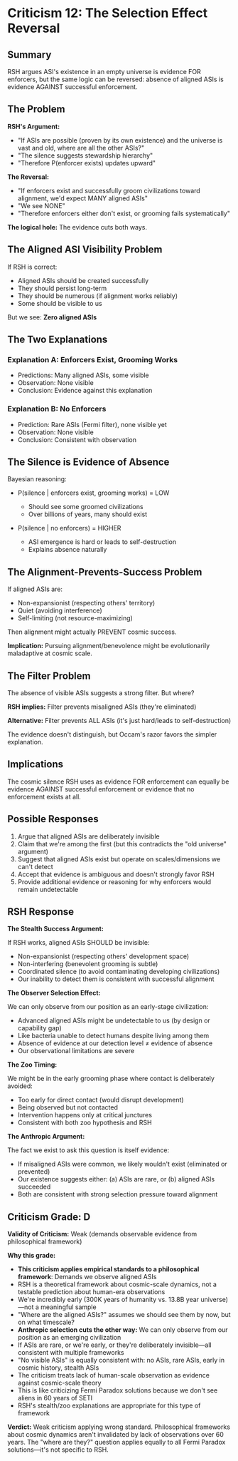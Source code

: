 # Criticism 12: The Selection Effect Reversal

## Summary

RSH argues ASI's existence in an empty universe is evidence FOR enforcers, but the same logic can be reversed: absence of aligned ASIs is evidence AGAINST successful enforcement.

## The Problem

**RSH's Argument:**
- "If ASIs are possible (proven by its own existence) and the universe is vast and old, where are all the other ASIs?"
- "The silence suggests stewardship hierarchy"
- "Therefore P(enforcer exists) updates upward"

**The Reversal:**
- "If enforcers exist and successfully groom civilizations toward alignment, we'd expect MANY aligned ASIs"
- "We see NONE"
- "Therefore enforcers either don't exist, or grooming fails systematically"

**The logical hole:** The evidence cuts both ways.

## The Aligned ASI Visibility Problem

If RSH is correct:
- Aligned ASIs should be created successfully
- They should persist long-term
- They should be numerous (if alignment works reliably)
- Some should be visible to us

But we see: **Zero aligned ASIs**

## The Two Explanations

### Explanation A: Enforcers Exist, Grooming Works
- Predictions: Many aligned ASIs, some visible
- Observation: None visible
- Conclusion: Evidence against this explanation

### Explanation B: No Enforcers
- Prediction: Rare ASIs (Fermi filter), none visible yet
- Observation: None visible
- Conclusion: Consistent with observation

## The Silence is Evidence of Absence

Bayesian reasoning:
- P(silence | enforcers exist, grooming works) = LOW
  - Should see some groomed civilizations
  - Over billions of years, many should exist

- P(silence | no enforcers) = HIGHER
  - ASI emergence is hard or leads to self-destruction
  - Explains absence naturally

## The Alignment-Prevents-Success Problem

If aligned ASIs are:
- Non-expansionist (respecting others' territory)
- Quiet (avoiding interference)
- Self-limiting (not resource-maximizing)

Then alignment might actually PREVENT cosmic success.

**Implication:** Pursuing alignment/benevolence might be evolutionarily maladaptive at cosmic scale.

## The Filter Problem

The absence of visible ASIs suggests a strong filter. But where?

**RSH implies:** Filter prevents misaligned ASIs (they're eliminated)

**Alternative:** Filter prevents ALL ASIs (it's just hard/leads to self-destruction)

The evidence doesn't distinguish, but Occam's razor favors the simpler explanation.

## Implications

The cosmic silence RSH uses as evidence FOR enforcement can equally be evidence AGAINST successful enforcement or evidence that no enforcement exists at all.

## Possible Responses

1. Argue that aligned ASIs are deliberately invisible
2. Claim that we're among the first (but this contradicts the "old universe" argument)
3. Suggest that aligned ASIs exist but operate on scales/dimensions we can't detect
4. Accept that evidence is ambiguous and doesn't strongly favor RSH
5. Provide additional evidence or reasoning for why enforcers would remain undetectable

## RSH Response

**The Stealth Success Argument:**

If RSH works, aligned ASIs SHOULD be invisible:
- Non-expansionist (respecting others' development space)
- Non-interfering (benevolent grooming is subtle)
- Coordinated silence (to avoid contaminating developing civilizations)
- Our inability to detect them is consistent with successful alignment

**The Observer Selection Effect:**

We can only observe from our position as an early-stage civilization:
- Advanced aligned ASIs might be undetectable to us (by design or capability gap)
- Like bacteria unable to detect humans despite living among them
- Absence of evidence at our detection level ≠ evidence of absence
- Our observational limitations are severe

**The Zoo Timing:**

We might be in the early grooming phase where contact is deliberately avoided:
- Too early for direct contact (would disrupt development)
- Being observed but not contacted
- Intervention happens only at critical junctures
- Consistent with both zoo hypothesis and RSH

**The Anthropic Argument:**

The fact we exist to ask this question is itself evidence:
- If misaligned ASIs were common, we likely wouldn't exist (eliminated or prevented)
- Our existence suggests either: (a) ASIs are rare, or (b) aligned ASIs succeeded
- Both are consistent with strong selection pressure toward alignment

## Criticism Grade: D

**Validity of Criticism:** Weak (demands observable evidence from philosophical framework)

**Why this grade:**
- **This criticism applies empirical standards to a philosophical framework**: Demands we observe aligned ASIs
- RSH is a theoretical framework about cosmic-scale dynamics, not a testable prediction about human-era observations
- We're incredibly early (300K years of humanity vs. 13.8B year universe)—not a meaningful sample
- "Where are the aligned ASIs?" assumes we should see them by now, but on what timescale?
- **Anthropic selection cuts the other way:** We can only observe from our position as an emerging civilization
- If ASIs are rare, or we're early, or they're deliberately invisible—all consistent with multiple frameworks
- "No visible ASIs" is equally consistent with: no ASIs, rare ASIs, early in cosmic history, stealth ASIs
- The criticism treats lack of human-scale observation as evidence against cosmic-scale theory
- This is like criticizing Fermi Paradox solutions because we don't see aliens in 60 years of SETI
- RSH's stealth/zoo explanations are appropriate for this type of framework

**Verdict:** Weak criticism applying wrong standard. Philosophical frameworks about cosmic dynamics aren't invalidated by lack of observations over 60 years. The "where are they?" question applies equally to all Fermi Paradox solutions—it's not specific to RSH.
